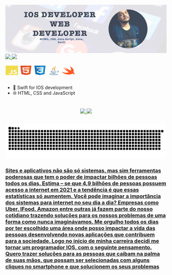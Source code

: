 
 <img src="Untitled-1.jpg">
 
 <div>
 <a href = "mailto:vhenriquebm@gmail.com"><img src="https://img.shields.io/badge/-Gmail-%23333?style=for-the-badge&logo=gmail&logoColor=white" target="_blank"</a>
  <a href="https://www.linkedin.com/in/vitor-henrique-736b72213/" target="_blank"><img src="https://img.shields.io/badge/-LinkedIn-%230077B5?style=for-the-badge&logo=linkedin&logoColor=white" target="_blank"></a> 


</div>
 
 
   <div style="display: inline_block"><br>
  <img align="center" alt="Vitor-Js" height="30" width="40" src="https://raw.githubusercontent.com/devicons/devicon/master/icons/javascript/javascript-plain.svg">
  <img align="center" alt="Vitor-HTML" height="30" width="40" src="https://raw.githubusercontent.com/devicons/devicon/master/icons/html5/html5-original.svg">
  <img align="center" alt="Vitor-CSS" height="30" width="40" src="https://raw.githubusercontent.com/devicons/devicon/master/icons/css3/css3-original.svg">
  <img align="center" alt="Vitor-Java" height="30" width="40" src="java.png">
  <img align="center" alt="Vitor-Swift" height="30" width="40" src="swift.png">

  </div>
 


##
  
- 📱 Swift for IOS development
- 🌐 HTML, CSS and JavaScript

#
<div align="center">
  <a href="https://github.com/vhenriquebm">
  <img height="180em" src="https://github-readme-stats.vercel.app/api?username=vhenriquebm&show_icons=true&theme=dark&include_all_commits=true&count_private=true"/>
  <img height="180em" src="https://github-readme-stats.vercel.app/api/top-langs/?username=vhenriquebm&layout=compact&langs_count=7&theme=dark"/>
</div>

  
  
 
  
##
  
  <div> 

  ![Snake animation](https://github.com/vhenriquebm/vhenriquebm/blob/output/github-contribution-grid-snake.svg)

    
  </div> 
 
 
 <h3> Sites e aplicativos não são só sistemas, mas sim ferramentas poderosas que tem o poder de impactar bilhões de pessoas todos os dias. Estima – se que 4,9 bilhões de pessoas possuem acesso a internet em 2021 e a tendência é que essas estatísticas só aumentem. Você pode imaginar a importância dos sistemas para internet no seu dia a dia? Empresas como Uber, IFood, Amazon entre outras já fazem parte do nosso cotidiano trazendo soluções para os nossos problemas de uma forma como nunca imaginávamos. Me orgulho todos os dias por ter escolhido uma área onde posso impactar a vida das pessoas desenvolvendo novas aplicações que contribuem para a sociedade. Logo no início de minha carreira decidi me tornar um programador IOS, com o seguinte pensamento. Quero trazer soluções para as pessoas que caibam na palma de suas mãos, que possam ser selecionadas com alguns cliques no smartphone e que solucionem os seus problemas </h3>
    
    
